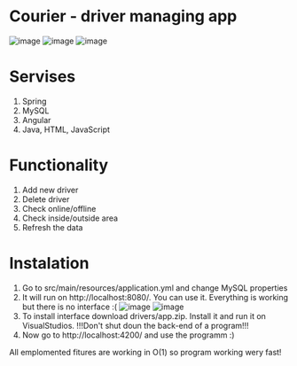 # Courier - driver managing app
![image](https://user-images.githubusercontent.com/103274300/184724734-4171a956-1a0c-47c0-835b-dc6b6d2b9c02.png)
![image](https://user-images.githubusercontent.com/103274300/184725663-362c1b1a-2964-4981-96dd-80663445217d.png)
![image](https://user-images.githubusercontent.com/103274300/184725685-3c18607b-c122-403f-a081-f000f0d613b7.png)


# Servises
1. Spring
2. MySQL
3. Angular
4. Java, HTML, JavaScript 

# Functionality 
1. Add new driver
3. Delete driver
4. Check online/offline
5. Check inside/outside area
6. Refresh the data

# Instalation

1. Go to src/main/resources/application.yml and change MySQL properties 
2. It will run on http://localhost:8080/. You can use it. Everything is working but there is no interface :(
![image](https://user-images.githubusercontent.com/103274300/184726365-5cdc41cf-d92f-4e01-a05b-0bc3c9758a54.png)
![image](https://user-images.githubusercontent.com/103274300/184726378-7b429270-6050-4d86-b3ea-8079e504159a.png)
3. To install interface download drivers/app.zip. Install it and run it on VisualStudios. !!!Don't shut doun the back-end of a program!!!
4. Now go to http://localhost:4200/ and use the programm :)


All emplomented fitures are working in O(1) so program working wery fast!


